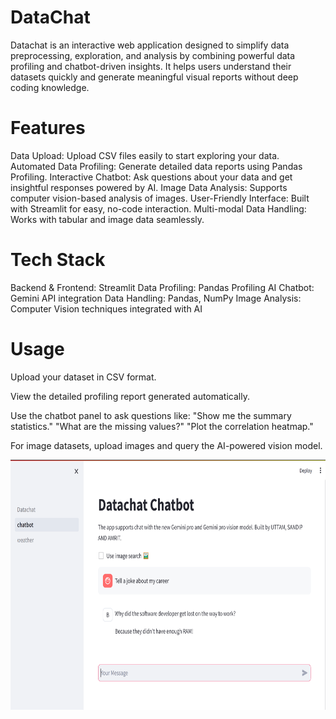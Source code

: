 <h1>DataChat</h1>
Datachat is an interactive web application designed to simplify data preprocessing, exploration, and analysis by combining powerful data profiling and chatbot-driven insights. It helps users understand their datasets quickly and generate meaningful visual reports without deep coding knowledge.

<h1>Features</h1>
Data Upload: Upload CSV files easily to start exploring your data.<br>
Automated Data Profiling: Generate detailed data reports using Pandas Profiling.
Interactive Chatbot: Ask questions about your data and get insightful responses powered by AI.
Image Data Analysis: Supports computer vision-based analysis of images.
User-Friendly Interface: Built with Streamlit for easy, no-code interaction.
Multi-modal Data Handling: Works with tabular and image data seamlessly.

<h1>Tech Stack</h1>
Backend & Frontend: Streamlit
Data Profiling: Pandas Profiling
AI Chatbot: Gemini API integration
Data Handling: Pandas, NumPy
Image Analysis: Computer Vision techniques integrated with AI

<h1>Usage</h1>
Upload your dataset in CSV format.

View the detailed profiling report generated automatically.

Use the chatbot panel to ask questions like:
"Show me the summary statistics."
"What are the missing values?"
"Plot the correlation heatmap."

For image datasets, upload images and query the AI-powered vision model.


<img src="6.png" alt="Image description" width="600" height="400">

